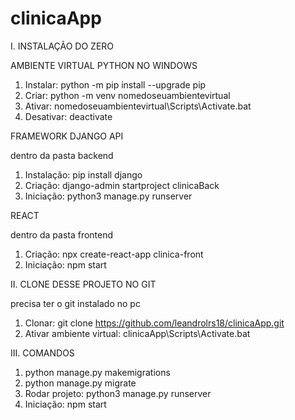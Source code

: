 # clinicaApp

I. INSTALAÇÃO DO ZERO

AMBIENTE VIRTUAL PYTHON NO WINDOWS
1. Instalar: python -m pip install --upgrade pip
2. Criar: python -m venv nomedoseuambientevirtual
3. Ativar: nomedoseuambientevirtual\Scripts\Activate.bat
4. Desativar: deactivate

FRAMEWORK DJANGO API

dentro da pasta backend
1. Instalação: pip install django
2. Criação: django-admin startproject clinicaBack
3. Iniciação: python3 manage.py runserver

REACT 

dentro da pasta frontend
1. Criação: npx create-react-app clinica-front
2. Iniciação: npm start

II. CLONE DESSE PROJETO NO GIT

precisa ter o git instalado no pc

1. Clonar: git clone https://github.com/leandrolrs18/clinicaApp.git
2. Ativar ambiente virtual: clinicaApp\Scripts\Activate.bat

III. COMANDOS  
1. python manage.py makemigrations
2. python manage.py migrate
3. Rodar projeto: python3 manage.py runserver 
4. Iniciação: npm start